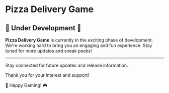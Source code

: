 # Pizza Delivery Game

## 🍕 Under Development 🚧

**Pizza Delivery Game** is currently in the exciting phase of development. We're working hard to bring you an engaging and fun experience. Stay tuned for more updates and sneak peeks!

---

Stay connected for future updates and release information.

Thank you for your interest and support!

🍕 Happy Gaming! 🎮
